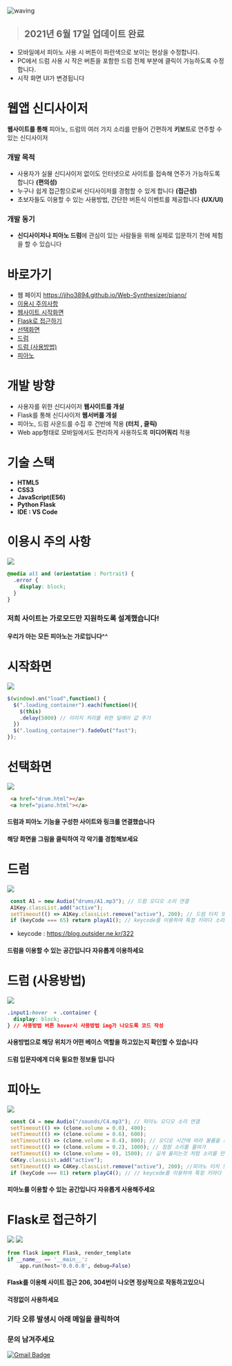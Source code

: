 ![waving](https://capsule-render.vercel.app/api?type=waving&height=200&text=Web-Synthesizer&fontAlign=58&fontAlignY=30&color=gradient)

> ## **2021년 6월 17일 업데이트 완료**
-  모바일에서 피아노 사용 시 버튼이 파란색으로 보이는 현상을 수정합니다.
-  PC에서 드럼 사용 시 작은 버튼을 포함한 드럼 전체 부분에 클릭이 가능하도록 수정합니다.
-  시작 화면 UI가 변경됩니다

# 웹앱 신디사이저
**웹사이트를 통해** 피아노, 드럼의 여러 가지 소리를 만들어 간편하게 **키보드**로 연주할 수 있는 신디사이저

### 개발 목적
  - 사용자가 실물 신디사이저 없이도 인터넷으로 사이트를 접속해 연주가 가능하도록 합니다 **(편의성)**
  - 누구나 쉽게 접근함으로써 신디사이저를 경험할 수 있게 합니다 **(접근성)**
  - 초보자들도 이용할 수 있는 사용방법, 간단한 버튼식 이벤트를 제공합니다 **(UX/UI)**

### 개발 동기
  - **신디사이저나 피아노 드럼**에 관심이 있는 사람들을 위해 실제로 입문하기 전에 체험을 할 수 있습니다

# 바로가기
- 웹 페이지 https://jiho3894.github.io/Web-Synthesizer/piano/ 
- [이용시 주의사항](#9)
- [웹사이트 시작화면](#3)
- [Flask로 접근하기](#8)
- [선택화면](#4)
- [드럼](#5)
- [드럼 (사용방법)](#6)
- [피아노](#7)

# 개발 방향
- 사용자를 위한 신디사이저 **웹사이트를 개설**
- Flask를 통해 신디사이저 **웹서버를 개설**
- 피아노, 드럼 사운드를 수집 후 건반에 적용 **(터치 , 클릭)**
- Web app형태로 모바일에서도 편리하게 사용하도록 **미디어쿼리** 적용

# 기술 스택
- **HTML5**
- **CSS3**
- **JavaScript(ES6)**
- **Python Flask**
- **IDE : VS Code**
  
# 이용시 주의 사항 <a id="9">
<img src="https://user-images.githubusercontent.com/79081800/121024930-a2ece280-c7df-11eb-8af8-01699bf1ee10.jpg">


```css
@media all and (orientation : Portrait) {
  .error {
    display: block;
  }
}
```
### 저희 사이트는 가로모드만 지원하도록 설계했습니다!
#### 우리가 아는 모든 피아노는 가로입니다^^

# 시작화면 <a id="3">
<img src="https://user-images.githubusercontent.com/79081800/122355891-3dda7f00-cf8d-11eb-84e1-9bf412589308.gif">
  
```javascript
$(window).on("load",function() {
  $(".loading_container").each(function(){
    $(this)
    .delay(5000) // 이미지 처리를 위한 딜레이 값 주기
  })
  $(".loading_container").fadeOut("fast");
});
```
  
# 선택화면 <a id="4">
<img src="https://user-images.githubusercontent.com/79081800/120317629-d8925700-c319-11eb-850b-0875f5038e53.jpg">
  
```html
 <a href="drum.html"></a>
 <a href="piano.html"></a>
```
#### 드럼과 피아노 기능을 구성한 사이트와 링크를 연결했습니다
#### 해당 화면을 그림을 클릭하여 각 악기를 경험해보세요

# 드럼 <a id="5">
<img src="https://user-images.githubusercontent.com/79081800/120317634-d92aed80-c319-11eb-894a-9ca8fe6b9ddd.jpg">
  
```javascript
 const A1 = new Audio("drums/A1.mp3"); // 드럼 오디오 소리 연결
 A1Key.classList.add("active");
 setTimeout(() => A1Key.classList.remove("active"), 200); // 드럼 터치 또는 클릭시 떨리는 모션 기능
 if (keyCode === 65) return playA1(); // keycode를 이용하여 특정 키마다 소리를 넣었음
```
- keycode : https://blog.outsider.ne.kr/322
#### 드럼을 이용할 수 있는 공간입니다 자유롭게 이용하세요
  
# 드럼 (사용방법) <a id="6">
<img src="https://user-images.githubusercontent.com/79081800/120317635-d9c38400-c319-11eb-9af8-b7d3a08d849e.jpg">

```css
.input1:hover  + .container {
  display: block;
} // 사용방법 버튼 hover시 사용방법 img가 나오도록 코드 작성
```
#### 사용방법으로 해당 위치가 어떤 베이스 역할을 하고있는지 확인할 수 있습니다
#### 드럼 입문자에게 더욱 필요한 정보들 입니다


# 피아노 <a id="7">
<img src="https://user-images.githubusercontent.com/79081800/120317640-da5c1a80-c319-11eb-817a-942d80471888.jpg">
  
```javascript
 const C4 = new Audio("/sounds/C4.mp3"); // 피아노 오디오 소리 연결
 setTimeout(() => (clone.volume = 0.8), 400);
 setTimeout(() => (clone.volume = 0.6), 600);
 setTimeout(() => (clone.volume = 0.4), 800); // 오디오 시간에 따라 볼륨을 조절하여
 setTimeout(() => (clone.volume = 0.2), 1000); // 점점 소리를 줄여가
 setTimeout(() => (clone.volume = 0), 1500); // 길게 울리는것 처럼 소리를 만들었음
 C4Key.classList.add("active");
 setTimeout(() => C4Key.classList.remove("active"), 200); //피아노 터치 또는 클릭시 눌리는 모션 적용
 if (keyCode === 81) return playC4(); // // keycode를 이용하여 특정 키마다 소리를 넣었음
```
#### 피아노를 이용할 수 있는 공간입니다 자유롭게 사용해주세요
  
# Flask로 접근하기 <a id="8">
  
<img src="https://user-images.githubusercontent.com/79081800/120763340-12e63900-c552-11eb-9859-d5dcb62efaff.jpg">
<img src="https://user-images.githubusercontent.com/79081800/120763341-137ecf80-c552-11eb-96cd-9859b7448d0f.jpg">

```python
from flask import Flask, render_template
if __name__ == '__main__': 
    app.run(host='0.0.0.0', debug=False)
```
  
#### Flask를 이용해 사이트 접근 206, 304번이 나오면 정상적으로 작동하고있으니
#### 걱정없이 사용하세요
  
### 기타 오류 발생시 아래 메일을 클릭하여
### 문의 남겨주세요
[![Gmail Badge](https://img.shields.io/badge/Gmail-d14836?style=flat-square&logo=Gmail&logoColor=white&link=mailto:snugyun01@gmail.com)](mailto:crsn1111@gmail.com)

